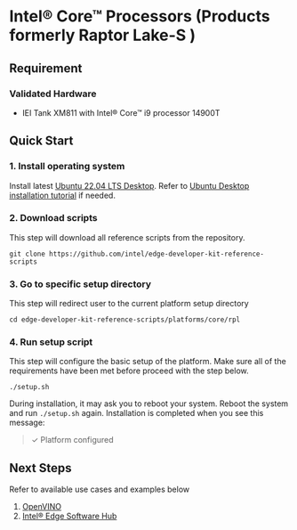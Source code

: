 # Intel® Core™ Processors (Products formerly Raptor Lake-S )

## Requirement
### Validated Hardware
- IEI Tank XM811 with Intel® Core™ i9 processor 14900T

## Quick Start
### 1. Install operating system
Install latest [Ubuntu 22.04 LTS Desktop](https://releases.ubuntu.com/jammy/). Refer to [Ubuntu Desktop installation tutorial](https://ubuntu.com/tutorials/install-ubuntu-desktop#1-overview) if needed.

### 2. Download scripts
This step will download all reference scripts from the repository.
```
git clone https://github.com/intel/edge-developer-kit-reference-scripts
```

### 3. Go to specific setup directory
This step will redirect user to the current platform setup directory
```
cd edge-developer-kit-reference-scripts/platforms/core/rpl
```

### 4. Run setup script
This step will configure the basic setup of the platform. Make sure all of the requirements have been met before proceed with the step below.
```
./setup.sh
```
During installation, it may ask you to reboot your system. Reboot the system and run `./setup.sh` again. Installation is completed when you see this message:
> ✓ Platform configured

## Next Steps
Refer to available use cases and examples below
1. [OpenVINO](https://docs.openvino.ai/2023.3/home.html)
2. [Intel® Edge Software Hub](https://www.intel.com/content/www/us/en/developer/topic-technology/edge-5g/edge-solutions/overview.html)
